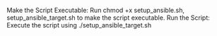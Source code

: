 Make the Script Executable: Run chmod +x setup_ansible.sh, setup_ansible_target.sh to make the script executable.
Run the Script: Execute the script using ./setup_ansible_target.sh

